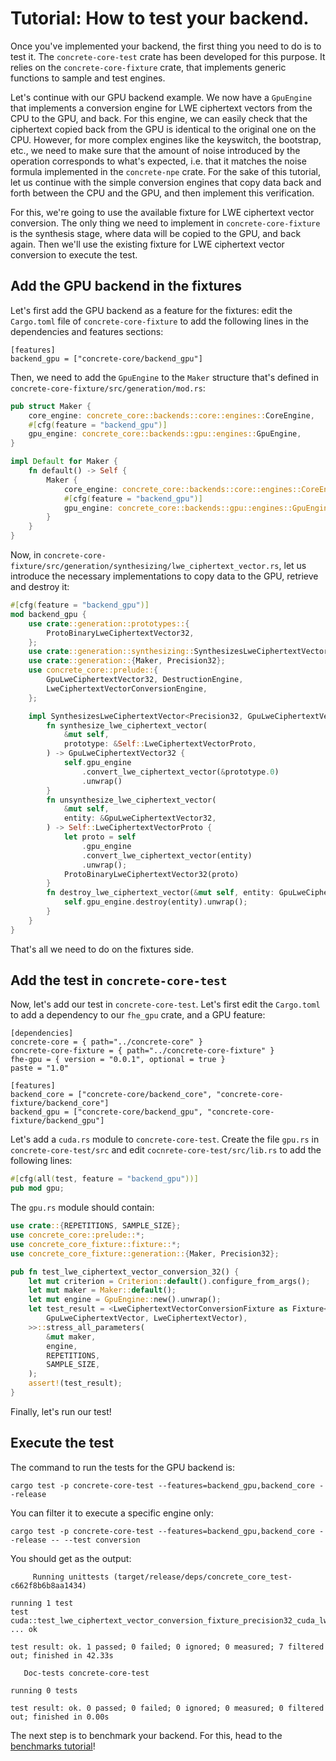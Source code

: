 # Tutorial: How to test your backend.

Once you've implemented your backend, the first thing you need to do is to test it.
The `concrete-core-test` crate has been developed for this purpose. It relies on
the `concrete-core-fixture` crate, that implements generic functions to sample and test engines.

Let's continue with our GPU backend example. We now have a `GpuEngine` that implements a conversion
engine for LWE ciphertext vectors from the CPU to the GPU, and back. For this engine, we can easily
check that the ciphertext copied back from the GPU is identical to the original one on the CPU.
However, for more complex engines like the keyswitch, the bootstrap, etc., we need to make sure that
the amount of noise introduced by the operation corresponds to what's expected, i.e. that it matches
the noise formula implemented in the `concrete-npe` crate. For the sake of this tutorial, let us
continue with the simple conversion engines that copy data back and forth between the CPU and the
GPU, and then implement this verification.

For this, we're going to use the available fixture for LWE ciphertext vector conversion. The only
thing we need to implement in `concrete-core-fixture` is the synthesis stage, where data will be
copied to the GPU, and back again. Then we'll use the existing fixture for LWE ciphertext vector
conversion to execute the test.

## Add the GPU backend in the fixtures

Let's first add the GPU backend as a feature for the fixtures: edit the `Cargo.toml` file
of `concrete-core-fixture` to add the following lines in the dependencies and features sections:

```
[features]
backend_gpu = ["concrete-core/backend_gpu"]
```

Then, we need to add the `GpuEngine` to the `Maker` structure that's defined
in `concrete-core-fixture/src/generation/mod.rs`:

```rust
pub struct Maker {
    core_engine: concrete_core::backends::core::engines::CoreEngine,
    #[cfg(feature = "backend_gpu")]
    gpu_engine: concrete_core::backends::gpu::engines::GpuEngine,
}

impl Default for Maker {
    fn default() -> Self {
        Maker {
            core_engine: concrete_core::backends::core::engines::CoreEngine::new().unwrap(),
            #[cfg(feature = "backend_gpu")]
            gpu_engine: concrete_core::backends::gpu::engines::GpuEngine::new().unwrap(),
        }
    }
}
```

Now, in `concrete-core-fixture/src/generation/synthesizing/lwe_ciphertext_vector.rs`, let us
introduce the necessary implementations to copy data to the GPU, retrieve and destroy it:

```rust
#[cfg(feature = "backend_gpu")]
mod backend_gpu {
    use crate::generation::prototypes::{
        ProtoBinaryLweCiphertextVector32,
    };
    use crate::generation::synthesizing::SynthesizesLweCiphertextVector;
    use crate::generation::{Maker, Precision32};
    use concrete_core::prelude::{
        GpuLweCiphertextVector32, DestructionEngine,
        LweCiphertextVectorConversionEngine,
    };

    impl SynthesizesLweCiphertextVector<Precision32, GpuLweCiphertextVector32> for Maker {
        fn synthesize_lwe_ciphertext_vector(
            &mut self,
            prototype: &Self::LweCiphertextVectorProto,
        ) -> GpuLweCiphertextVector32 {
            self.gpu_engine
                .convert_lwe_ciphertext_vector(&prototype.0)
                .unwrap()
        }
        fn unsynthesize_lwe_ciphertext_vector(
            &mut self,
            entity: &GpuLweCiphertextVector32,
        ) -> Self::LweCiphertextVectorProto {
            let proto = self
                .gpu_engine
                .convert_lwe_ciphertext_vector(entity)
                .unwrap();
            ProtoBinaryLweCiphertextVector32(proto)
        }
        fn destroy_lwe_ciphertext_vector(&mut self, entity: GpuLweCiphertextVector32) {
            self.gpu_engine.destroy(entity).unwrap();
        }
    }
}
```

That's all we need to do on the fixtures side.

## Add the test in `concrete-core-test`

Now, let's add our test in `concrete-core-test`. Let's first edit the `Cargo.toml` to add a
dependency to our `fhe_gpu` crate, and a GPU feature:

```
[dependencies]
concrete-core = { path="../concrete-core" }
concrete-core-fixture = { path="../concrete-core-fixture" }
fhe-gpu = { version = "0.0.1", optional = true }
paste = "1.0"

[features]
backend_core = ["concrete-core/backend_core", "concrete-core-fixture/backend_core"]
backend_gpu = ["concrete-core/backend_gpu", "concrete-core-fixture/backend_gpu"]
```

Let's add a `cuda.rs` module to `concrete-core-test`. Create the file `gpu.rs`
in `concrete-core-test/src`
and edit `cocnrete-core-test/src/lib.rs` to add the following lines:

```rust
#[cfg(all(test, feature = "backend_gpu"))]
pub mod gpu;
```

The `gpu.rs` module should contain:

```rust
use crate::{REPETITIONS, SAMPLE_SIZE};
use concrete_core::prelude::*;
use concrete_core_fixture::fixture::*;
use concrete_core_fixture::generation::{Maker, Precision32};

pub fn test_lwe_ciphertext_vector_conversion_32() {
    let mut criterion = Criterion::default().configure_from_args();
    let mut maker = Maker::default();
    let mut engine = GpuEngine::new().unwrap();
    let test_result = <LweCiphertextVectorConversionFixture as Fixture<Precision32, GpuEngine, (
        GpuLweCiphertextVector, LweCiphertextVector),
    >>::stress_all_parameters(
        &mut maker,
        engine,
        REPETITIONS,
        SAMPLE_SIZE,
    );
    assert!(test_result);
}
```

Finally, let's run our test!

## Execute the test

The command to run the tests for the GPU backend is:

```
cargo test -p concrete-core-test --features=backend_gpu,backend_core --release
```

You can filter it to execute a specific engine only:

```
cargo test -p concrete-core-test --features=backend_gpu,backend_core --release -- --test conversion
```

You should get as the output:

```
     Running unittests (target/release/deps/concrete_core_test-c662f8b6b8aa1434)

running 1 test
test cuda::test_lwe_ciphertext_vector_conversion_fixture_precision32_cuda_lwe_ciphertext_vector32_lwe_ciphertext_vector32 ... ok

test result: ok. 1 passed; 0 failed; 0 ignored; 0 measured; 7 filtered out; finished in 42.33s

   Doc-tests concrete-core-test

running 0 tests

test result: ok. 0 passed; 0 failed; 0 ignored; 0 measured; 0 filtered out; finished in 0.00s
```

The next step is to benchmark your backend. For this, head to
the [benchmarks tutorial](benchmarking_backends.md)!
